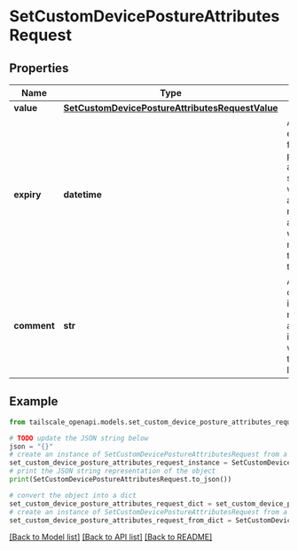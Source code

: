# SetCustomDevicePostureAttributesRequest


## Properties

Name | Type | Description | Notes
------------ | ------------- | ------------- | -------------
**value** | [**SetCustomDevicePostureAttributesRequestValue**](SetCustomDevicePostureAttributesRequestValue.md) |  | [optional] 
**expiry** | **datetime** | An optional expiry time for a given posture attribute. If set, Tailscale will automatically remove the attribute within a few minutes after the specified time.  | [optional] 
**comment** | **str** | An optional comment indicating a reason why an attribute is set, which will be added to the audit log.  | [optional] 

## Example

```python
from tailscale_openapi.models.set_custom_device_posture_attributes_request import SetCustomDevicePostureAttributesRequest

# TODO update the JSON string below
json = "{}"
# create an instance of SetCustomDevicePostureAttributesRequest from a JSON string
set_custom_device_posture_attributes_request_instance = SetCustomDevicePostureAttributesRequest.from_json(json)
# print the JSON string representation of the object
print(SetCustomDevicePostureAttributesRequest.to_json())

# convert the object into a dict
set_custom_device_posture_attributes_request_dict = set_custom_device_posture_attributes_request_instance.to_dict()
# create an instance of SetCustomDevicePostureAttributesRequest from a dict
set_custom_device_posture_attributes_request_from_dict = SetCustomDevicePostureAttributesRequest.from_dict(set_custom_device_posture_attributes_request_dict)
```
[[Back to Model list]](../README.md#documentation-for-models) [[Back to API list]](../README.md#documentation-for-api-endpoints) [[Back to README]](../README.md)


